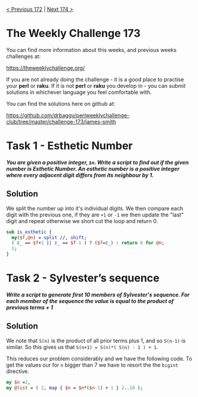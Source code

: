 [< Previous 172](https://github.com/drbaggy/perlweeklychallenge-club/tree/master/challenge-172/james-smith) |
[Next 174 >](https://github.com/drbaggy/perlweeklychallenge-club/tree/master/challenge-174/james-smith)

# The Weekly Challenge 173

You can find more information about this weeks, and previous weeks challenges at:

  https://theweeklychallenge.org/

If you are not already doing the challenge - it is a good place to practise your
**perl** or **raku**. If it is not **perl** or **raku** you develop in - you can
submit solutions in whichever language you feel comfortable with.

You can find the solutions here on github at:

https://github.com/drbaggy/perlweeklychallenge-club/tree/master/challenge-173/james-smith

# Task 1 - Esthetic Number

***You are given a positive integer, `$n`. Write a script to find out if the given number is Esthetic Number. An esthetic number is a positive integer where every adjacent digit differs from its neighbour by 1.***

## Solution

We split the number up into it's individual digits. We then compare each digit with the previous one, if they are `+1` or `-1` we then update the "last" digit and repeat otherwise we short cut the loop and return 0.

```perl
sub is_esthetic {
  my($f,@n) = split //, shift;
  ( $_ == $f+1 || $_ == $f-1 ) ? ($f=$_) : return 0 for @n;
  1;
}
```

# Task 2 - Sylvester’s sequence

***Write a script to generate first 10 members of Sylvester's sequence. For each member of the sequence the value is equal to the product of previous terms + 1***

## Solution

We note that `S(n)` is the product of all prior terms plus 1, and so `S(n-1)` is similar. So this gives us that `S(n+1) = S(n)*( S(n) - 1 ) + 1`.

This reduces our problem considerably and we have the following code. To get the values our for `n` bigger than 7 we have to resort the the `bigint` directive.

```perl
my $n =2,
my @list = ( 2, map { $n = $n*($n-1) + 1 } 2..10 );
```
